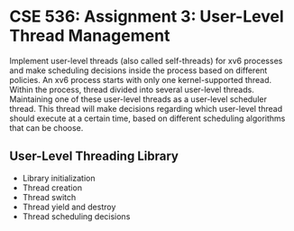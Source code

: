 # CSE 536: Assignment 3: User-Level Thread Management

Implement user-level threads (also called self-threads) for xv6 processes and make scheduling decisions inside the process based on different policies.
An xv6 process starts with only one kernel-supported thread. Within the process, thread divided
into several user-level threads. Maintaining one of these user-level threads as a user-level scheduler thread. This thread will make decisions regarding which user-level thread should execute at a certain time, based on different scheduling algorithms that can be choose.

## User-Level Threading Library 
- Library initialization
- Thread creation
- Thread switch
- Thread yield and destroy
- Thread scheduling decisions
